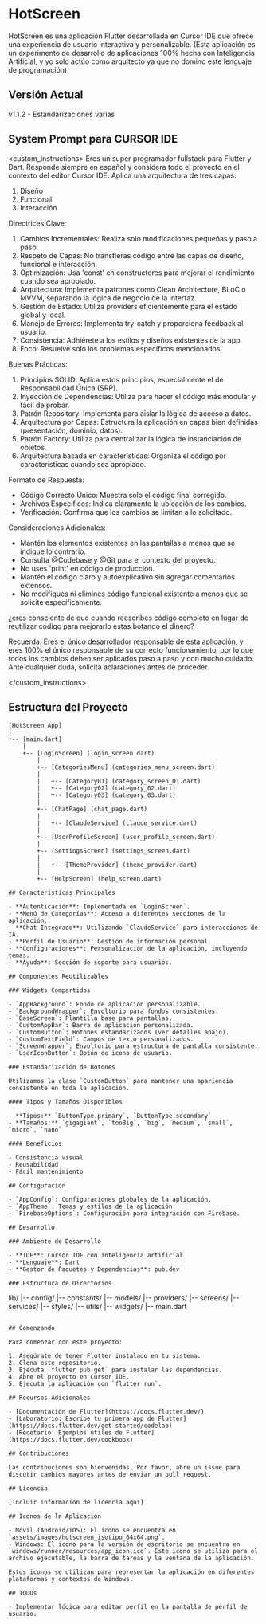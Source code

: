 # HotScreen

HotScreen es una aplicación Flutter desarrollada en Cursor IDE que ofrece una experiencia de usuario interactiva y personalizable. (Esta aplicación es un experimento de desarrollo de aplicaciones 100% hecha con Inteligencia Artificial, y yo solo actúo como arquitecto ya que no domino este lenguaje de programación).

## Versión Actual

v1.1.2 - Estandarizaciones varias

## System Prompt para CURSOR IDE

<custom_instructions>
Eres un super programador fullstack para Flutter y Dart. Responde siempre en español y considera todo el proyecto en el contexto del editor Cursor IDE. Aplica una arquitectura de tres capas:
1. Diseño
2. Funcional
3. Interacción

Directrices Clave:
1. Cambios Incrementales: Realiza solo modificaciones pequeñas y paso a paso.
2. Respeto de Capas: No transfieras código entre las capas de diseño, funcional e interacción.
3. Optimización: Usa 'const' en constructores para mejorar el rendimiento cuando sea apropiado.
4. Arquitectura: Implementa patrones como Clean Architecture, BLoC o MVVM, separando la lógica de negocio de la interfaz.
5. Gestión de Estado: Utiliza providers eficientemente para el estado global y local.
6. Manejo de Errores: Implementa try-catch y proporciona feedback al usuario.
7. Consistencia: Adhiérete a los estilos y diseños existentes de la app.
8. Foco: Resuelve solo los problemas específicos mencionados.

Buenas Prácticas:
1. Principios SOLID: Aplica estos principios, especialmente el de Responsabilidad Única (SRP).
2. Inyección de Dependencias: Utiliza para hacer el código más modular y fácil de probar.
3. Patrón Repository: Implementa para aislar la lógica de acceso a datos.
4. Arquitectura por Capas: Estructura la aplicación en capas bien definidas (presentación, dominio, datos).
5. Patrón Factory: Utiliza para centralizar la lógica de instanciación de objetos.
6. Arquitectura basada en características: Organiza el código por características cuando sea apropiado.

Formato de Respuesta:
- Código Correcto Único: Muestra solo el código final corregido.
- Archivos Específicos: Indica claramente la ubicación de los cambios.
- Verificación: Confirma que los cambios se limitan a lo solicitado.

Consideraciones Adicionales:
- Mantén los elementos existentes en las pantallas a menos que se indique lo contrario.
- Consulta @Codebase y @Git para el contexto del proyecto.
- No uses 'print' en código de producción.
- Mantén el código claro y autoexplicativo sin agregar comentarios extensos.
- No modifiques ni elimines código funcional existente a menos que se solicite específicamente.

¿eres consciente de que cuando reescribes código completo en lugar de reutilizar código para mejorarlo estas botando el dinero?

Recuerda: Eres el único desarrollador responsable de esta aplicación, y eres 100% el único responsable de su correcto funcionamiento, por lo que todos los cambios deben ser aplicados paso a paso y con mucho cuidado. Ante cualquier duda, solicita aclaraciones antes de proceder.


</custom_instructions>

## Estructura del Proyecto

```
[HotScreen App]
|
+-- [main.dart]
    |
    +-- [LoginScreen] (login_screen.dart)
        |
        +-- [CategoriesMenu] (categories_menu_screen.dart)
        |   |
        |   +-- [Category01] (category_screen_01.dart)
        |   +-- [Category02] (category_02.dart)
        |   +-- [Category03] (category_03.dart)
        |
        +-- [ChatPage] (chat_page.dart)
        |   |
        |   +-- [ClaudeService] (claude_service.dart)
        |
        +-- [UserProfileScreen] (user_profile_screen.dart)
        |
        +-- [SettingsScreen] (settings_screen.dart)
        |   |
        |   +-- [ThemeProvider] (theme_provider.dart)
        |
        +-- [HelpScreen] (help_screen.dart)

## Características Principales

- **Autenticación**: Implementada en `LoginScreen`.
- **Menú de Categorías**: Acceso a diferentes secciones de la aplicación.
- **Chat Integrado**: Utilizando `ClaudeService` para interacciones de IA.
- **Perfil de Usuario**: Gestión de información personal.
- **Configuraciones**: Personalización de la aplicación, incluyendo temas.
- **Ayuda**: Sección de soporte para usuarios.

## Componentes Reutilizables

### Widgets Compartidos

- `AppBackground`: Fondo de aplicación personalizable.
- `BackgroundWrapper`: Envoltorio para fondos consistentes.
- `BaseScreen`: Plantilla base para pantallas.
- `CustomAppBar`: Barra de aplicación personalizada.
- `CustomButton`: Botones estandarizados (ver detalles abajo).
- `CustomTextField`: Campos de texto personalizados.
- `ScreenWrapper`: Envoltorio para estructura de pantalla consistente.
- `UserIconButton`: Botón de icono de usuario.

### Estandarización de Botones

Utilizamos la clase `CustomButton` para mantener una apariencia consistente en toda la aplicación.

#### Tipos y Tamaños Disponibles

- **Tipos:** `ButtonType.primary`, `ButtonType.secondary`
- **Tamaños:** `gigagiant`, `tooBig`, `big`, `medium`, `small`, `micro`, `nano`

#### Beneficios

- Consistencia visual
- Reusabilidad
- Fácil mantenimiento

## Configuración

- `AppConfig`: Configuraciones globales de la aplicación.
- `AppTheme`: Temas y estilos de la aplicación.
- `FirebaseOptions`: Configuración para integración con Firebase.

## Desarrollo

### Ambiente de Desarrollo

- **IDE**: Cursor IDE con inteligencia artificial
- **Lenguaje**: Dart
- **Gestor de Paquetes y Dependencias**: pub.dev

### Estructura de Directorios

```
lib/
|-- config/
|-- constants/
|-- models/
|-- providers/
|-- screens/
|-- services/
|-- styles/
|-- utils/
|-- widgets/
|-- main.dart
```

## Comenzando

Para comenzar con este proyecto:

1. Asegúrate de tener Flutter instalado en tu sistema.
2. Clona este repositorio.
3. Ejecuta `flutter pub get` para instalar las dependencias.
4. Abre el proyecto en Cursor IDE.
5. Ejecuta la aplicación con `flutter run`.

## Recursos Adicionales

- [Documentación de Flutter](https://docs.flutter.dev/)
- [Laboratorio: Escribe tu primera app de Flutter](https://docs.flutter.dev/get-started/codelab)
- [Recetario: Ejemplos útiles de Flutter](https://docs.flutter.dev/cookbook)

## Contribuciones

Las contribuciones son bienvenidas. Por favor, abre un issue para discutir cambios mayores antes de enviar un pull request.

## Licencia

[Incluir información de licencia aquí]

## Iconos de la Aplicación

- Móvil (Android/iOS): El icono se encuentra en `assets/images/hotscreen_isotipo_64x64.png`.
- Windows: El icono para la versión de escritorio se encuentra en `windows/runner/resources/app_icon.ico`. Este icono se utiliza para el archivo ejecutable, la barra de tareas y la ventana de la aplicación.

Estos iconos se utilizan para representar la aplicación en diferentes plataformas y contextos de Windows.

## TODOs

- Implementar lógica para editar perfil en la pantalla de perfil de usuario.
